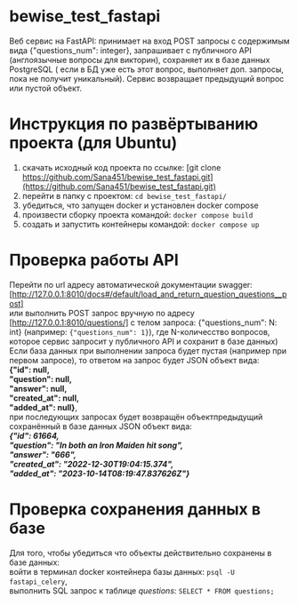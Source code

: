 # bewise_test_fastapi
Веб сервис на FastAPI: принимает на вход POST запросы с содержимым вида {"questions_num": integer}, запрашивает с публичного API (англоязычные вопросы для викторин),  сохраняет их в базе данных PostgreSQL ( если в БД уже есть этот вопрос, выполняет доп. запросы, пока не получит уникальный). Сервис возвращает предыдущий вопрос или пустой объект.

# Инструкция по развёртыванию проекта (для Ubuntu)
1. cкачать исходный код проекта по ссылке: [git clone https://github.com/Sana451/bewise_test_fastapi.git](https://github.com/Sana451/bewise_test_fastapi.git)
3. перейти в папку с проектом: `cd bewise_test_fastapi/`
4. убедиться, что запущен docker и установлен docker compose
5. произвести сборку проекта командой: `docker compose build`
6. создать и запустить контейнеры командой: `docker compose up`

# Проверка работы API
Перейти по url адресу автоматической документации swagger:  
[http://127.0.0.1:8010/docs#/default/load_and_return_question_questions__post]  
или выполнить POST запрос вручную по адресу [http://127.0.0.1:8010/questions/] с телом запроса: {"questions_num": N: int} (например: `{"questions_num": 1}`),  где N-количесство вопросов, которое сервис запросит у публичного API и сохранит в базе данных)
Если база данных при выполнении запроса будет пустая (например при первом запросе), то ответом на запрос будет JSON объект вида:  
   **{"id": null,  
  "question": null,  
  "answer": null,  
  "created_at": null,  
  "added_at": null}**,  
при последующих запросах будет возвращён объектпредыдущий сохранённый в базе данных JSON объект вида:  
***{"id": 61664,  
  "question": "In both an Iron Maiden hit song",  
  "answer": "666",  
  "created_at": "2022-12-30T19:04:15.374",  
  "added_at": "2023-10-14T08:19:47.837626Z"}***  

  # Проверка сохранения данных в базе
  Для того, чтобы убедиться что объекты действительно сохранены в базе данных:   
  войти в терминал docker контейнера базы данных: `psql -U fastapi_celery`,   
  выполнить SQL запрос к таблице *questions*: `SELECT * FROM questions;` 
